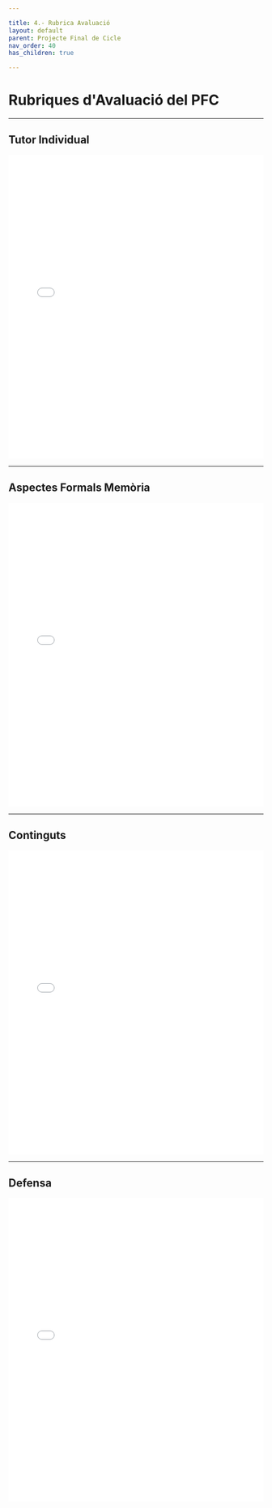 ```yaml
---

title: 4.- Rubrica Avaluació
layout: default
parent: Projecte Final de Cicle
nav_order: 40
has_children: true

---
```


# Rubriques d'Avaluació del PFC

---

## Tutor Individual

<iframe src="Documents/RubricaTutorInd.pdf" width="100%" height="600px" style="border: none;"></iframe>

---

## Aspectes Formals Memòria


<iframe src="Documents/RubricaFormals.pdf" width="100%" height="600px" style="border: none;"></iframe>

---

## Continguts

<iframe src="Documents/RubricaContinguts.pdf" width="100%" height="600px" style="border: none;"></iframe>

---

## Defensa

<iframe src="Documents/RubricaDefensa.pdf" width="100%" height="600px" style="border: none;"></iframe>